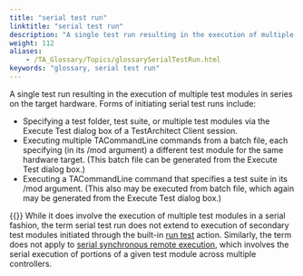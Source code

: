 ```yaml
--- 
title: "serial test run"
linktitle: "serial test run"
description: "A single test run resulting in the execution of multiple test modules in series on the target hardware. Forms of initiating serial test runs include: Specifying a test folder, test suite, or multiple ..."
weight: 112
aliases: 
    - /TA_Glossary/Topics/glossarySerialTestRun.html
keywords: "glossary, serial test run"
---
```


A single test run resulting in the execution of multiple test modules in series on the target hardware. Forms of initiating serial test runs include:

-   Specifying a test folder, test suite, or multiple test modules via the Execute Test dialog box of a TestArchitect Client session.
-   Executing multiple TACommandLine commands from a batch file, each specifying \(in its /mod argument\) a different test module for the same hardware target. \(This batch file can be generated from the Execute Test dialog box.\)
-   Executing a TACommandLine command that specifies a test suite in its /mod argument. \(This also may be executed from batch file, which again may be generated from the Execute Test dialog box.\)

{{<note>}} While it does involve the execution of multiple test modules in a serial fashion, the term serial test run does not extend to execution of secondary test modules initiated through the built-in [run test](/TA_Automation/Topics/bia_run_test.html) action. Similarly, the term does not apply to [serial synchronous remote execution](/TA_Glossary/Topics/glossarySerialSynchronousRemoteXqt.html), which involves the serial execution of portions of a given test module across multiple controllers.

